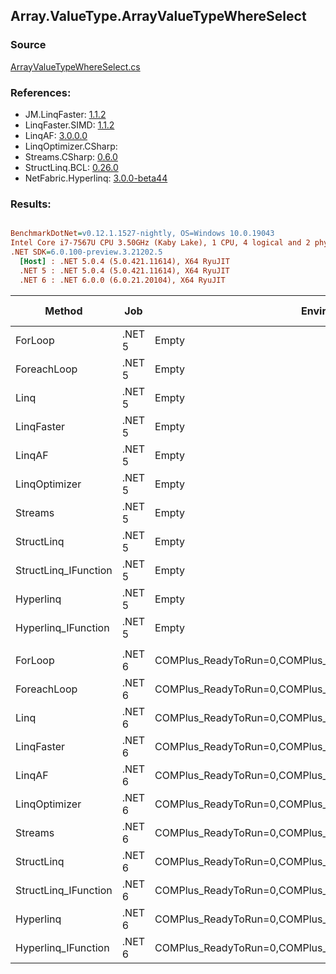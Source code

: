 ﻿## Array.ValueType.ArrayValueTypeWhereSelect

### Source
[ArrayValueTypeWhereSelect.cs](../LinqBenchmarks/Array/ValueType/ArrayValueTypeWhereSelect.cs)

### References:
- JM.LinqFaster: [1.1.2](https://www.nuget.org/packages/JM.LinqFaster/1.1.2)
- LinqFaster.SIMD: [1.1.2](https://www.nuget.org/packages/LinqFaster.SIMD/1.0.3)
- LinqAF: [3.0.0.0](https://www.nuget.org/packages/LinqAF/3.0.0.0)
- LinqOptimizer.CSharp: [](https://www.nuget.org/packages/LinqOptimizer.CSharp/)
- Streams.CSharp: [0.6.0](https://www.nuget.org/packages/Streams.CSharp/0.6.0)
- StructLinq.BCL: [0.26.0](https://www.nuget.org/packages/StructLinq/0.26.0)
- NetFabric.Hyperlinq: [3.0.0-beta44](https://www.nuget.org/packages/NetFabric.Hyperlinq/3.0.0-beta44)

### Results:
``` ini

BenchmarkDotNet=v0.12.1.1527-nightly, OS=Windows 10.0.19043
Intel Core i7-7567U CPU 3.50GHz (Kaby Lake), 1 CPU, 4 logical and 2 physical cores
.NET SDK=6.0.100-preview.3.21202.5
  [Host] : .NET 5.0.4 (5.0.421.11614), X64 RyuJIT
  .NET 5 : .NET 5.0.4 (5.0.421.11614), X64 RyuJIT
  .NET 6 : .NET 6.0.0 (6.0.21.20104), X64 RyuJIT


```
|               Method |    Job |                                                   EnvironmentVariables |  Runtime | Count |        Mean |     Error |      StdDev | Ratio | RatioSD |   Gen 0 |   Gen 1 | Gen 2 | Allocated |
|--------------------- |------- |----------------------------------------------------------------------- |--------- |------ |------------:|----------:|------------:|------:|--------:|--------:|--------:|------:|----------:|
|              ForLoop | .NET 5 |                                                                  Empty | .NET 5.0 |   100 |    901.8 ns |   1.51 ns |     1.26 ns |  1.00 |    0.00 |       - |       - |     - |         - |
|          ForeachLoop | .NET 5 |                                                                  Empty | .NET 5.0 |   100 |  1,014.8 ns |   1.54 ns |     1.37 ns |  1.13 |    0.00 |       - |       - |     - |         - |
|                 Linq | .NET 5 |                                                                  Empty | .NET 5.0 |   100 |  1,642.9 ns |   4.41 ns |     3.91 ns |  1.82 |    0.00 |  0.1030 |       - |     - |     216 B |
|           LinqFaster | .NET 5 |                                                                  Empty | .NET 5.0 |   100 |  1,822.7 ns |  21.51 ns |    20.12 ns |  2.02 |    0.03 |  4.7264 |       - |     - |   9,904 B |
|               LinqAF | .NET 5 |                                                                  Empty | .NET 5.0 |   100 |  2,273.7 ns |  27.49 ns |    25.72 ns |  2.53 |    0.03 |       - |       - |     - |         - |
|        LinqOptimizer | .NET 5 |                                                                  Empty | .NET 5.0 |   100 | 59,598.9 ns | 562.95 ns |   470.09 ns | 66.09 |    0.55 | 57.7393 | 19.1650 |     - | 156,622 B |
|              Streams | .NET 5 |                                                                  Empty | .NET 5.0 |   100 |  6,939.0 ns |  14.02 ns |    11.71 ns |  7.69 |    0.02 |  0.4654 |       - |     - |     976 B |
|           StructLinq | .NET 5 |                                                                  Empty | .NET 5.0 |   100 |  1,232.8 ns |   7.55 ns |     6.30 ns |  1.37 |    0.01 |  0.0305 |       - |     - |      64 B |
| StructLinq_IFunction | .NET 5 |                                                                  Empty | .NET 5.0 |   100 |  1,079.2 ns |   2.55 ns |     2.26 ns |  1.20 |    0.00 |       - |       - |     - |         - |
|            Hyperlinq | .NET 5 |                                                                  Empty | .NET 5.0 |   100 |  1,538.0 ns |   3.69 ns |     3.27 ns |  1.71 |    0.00 |       - |       - |     - |         - |
|  Hyperlinq_IFunction | .NET 5 |                                                                  Empty | .NET 5.0 |   100 |  1,270.2 ns |   3.30 ns |     2.93 ns |  1.41 |    0.00 |       - |       - |     - |         - |
|                      |        |                                                                        |          |       |             |           |             |       |         |         |         |       |           |
|              ForLoop | .NET 6 | COMPlus_ReadyToRun=0,COMPlus_TC_QuickJitForLoops=1,COMPlus_TieredPGO=1 | .NET 6.0 |   100 |    905.0 ns |   2.25 ns |     2.10 ns |  1.00 |    0.00 |       - |       - |     - |         - |
|          ForeachLoop | .NET 6 | COMPlus_ReadyToRun=0,COMPlus_TC_QuickJitForLoops=1,COMPlus_TieredPGO=1 | .NET 6.0 |   100 |  1,002.1 ns |   2.02 ns |     1.89 ns |  1.11 |    0.00 |       - |       - |     - |         - |
|                 Linq | .NET 6 | COMPlus_ReadyToRun=0,COMPlus_TC_QuickJitForLoops=1,COMPlus_TieredPGO=1 | .NET 6.0 |   100 |  1,548.9 ns |   4.33 ns |     4.05 ns |  1.71 |    0.01 |  0.1030 |       - |     - |     216 B |
|           LinqFaster | .NET 6 | COMPlus_ReadyToRun=0,COMPlus_TC_QuickJitForLoops=1,COMPlus_TieredPGO=1 | .NET 6.0 |   100 |  1,832.7 ns |  29.96 ns |    28.03 ns |  2.03 |    0.03 |  4.7264 |       - |     - |   9,904 B |
|               LinqAF | .NET 6 | COMPlus_ReadyToRun=0,COMPlus_TC_QuickJitForLoops=1,COMPlus_TieredPGO=1 | .NET 6.0 |   100 |  2,259.3 ns |  22.03 ns |    20.61 ns |  2.50 |    0.02 |       - |       - |     - |         - |
|        LinqOptimizer | .NET 6 | COMPlus_ReadyToRun=0,COMPlus_TC_QuickJitForLoops=1,COMPlus_TieredPGO=1 | .NET 6.0 |   100 | 54,642.9 ns | 940.21 ns | 1,544.79 ns | 60.74 |    2.42 | 73.9746 |       - |     - | 156,383 B |
|              Streams | .NET 6 | COMPlus_ReadyToRun=0,COMPlus_TC_QuickJitForLoops=1,COMPlus_TieredPGO=1 | .NET 6.0 |   100 |  6,773.9 ns |  20.15 ns |    17.87 ns |  7.49 |    0.02 |  0.4654 |       - |     - |     976 B |
|           StructLinq | .NET 6 | COMPlus_ReadyToRun=0,COMPlus_TC_QuickJitForLoops=1,COMPlus_TieredPGO=1 | .NET 6.0 |   100 |  1,200.4 ns |   4.18 ns |     3.91 ns |  1.33 |    0.01 |  0.0305 |       - |     - |      64 B |
| StructLinq_IFunction | .NET 6 | COMPlus_ReadyToRun=0,COMPlus_TC_QuickJitForLoops=1,COMPlus_TieredPGO=1 | .NET 6.0 |   100 |  1,054.5 ns |   2.25 ns |     2.11 ns |  1.17 |    0.00 |       - |       - |     - |         - |
|            Hyperlinq | .NET 6 | COMPlus_ReadyToRun=0,COMPlus_TC_QuickJitForLoops=1,COMPlus_TieredPGO=1 | .NET 6.0 |   100 |  1,575.4 ns |   2.92 ns |     2.59 ns |  1.74 |    0.00 |       - |       - |     - |         - |
|  Hyperlinq_IFunction | .NET 6 | COMPlus_ReadyToRun=0,COMPlus_TC_QuickJitForLoops=1,COMPlus_TieredPGO=1 | .NET 6.0 |   100 |  1,291.8 ns |   4.86 ns |     4.31 ns |  1.43 |    0.01 |       - |       - |     - |         - |
